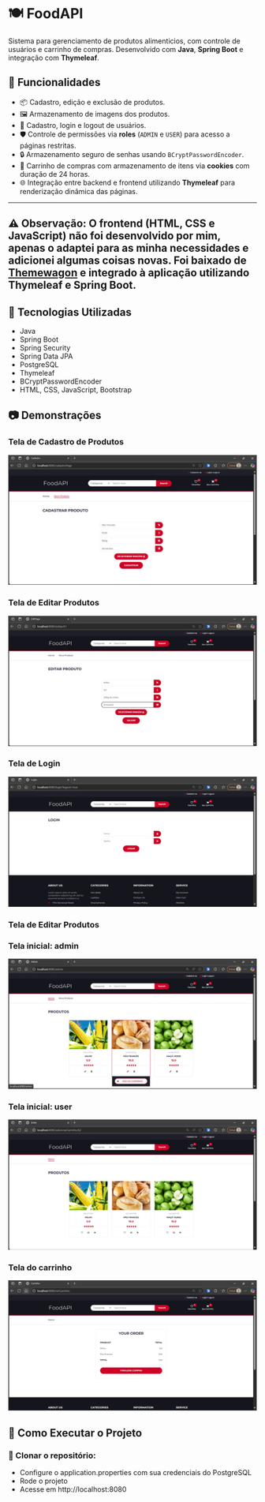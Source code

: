 # 🍽️ FoodAPI
Sistema para gerenciamento de produtos alimenticios, com controle de usuários e carrinho de compras. Desenvolvido com **Java**, **Spring Boot** e integração com **Thymeleaf**.

## 📌 Funcionalidades
- 📦 Cadastro, edição e exclusão de produtos.
- 🖼️ Armazenamento de imagens dos produtos.
- 🔐 Cadastro, login e logout de usuários.
- 🛡️ Controle de permissões via **roles** (`ADMIN` e `USER`) para acesso a páginas restritas.
- 🔒 Armazenamento seguro de senhas usando `BCryptPasswordEncoder`.
- 🛒 Carrinho de compras com armazenamento de itens via **cookies** com duração de 24 horas.
- 🌐 Integração entre backend e frontend utilizando **Thymeleaf** para renderização dinâmica das páginas.

  
---
⚠️ **Observação:** O frontend (HTML, CSS e JavaScript) não foi desenvolvido por mim, apenas o adaptei para as minha necessidades e adicionei algumas coisas novas.
Foi baixado de [**Themewagon**](https://themewagon.com/themes/free-bootstrap-ecommerce-template-electro/) e integrado à aplicação utilizando **Thymeleaf** e **Spring Boot**.
---



## 🚀 Tecnologias Utilizadas
- Java 
- Spring Boot
- Spring Security
- Spring Data JPA
- PostgreSQL
- Thymeleaf
- BCryptPasswordEncoder
- HTML, CSS, JavaScript, Bootstrap

## 📷 Demonstrações
### Tela de Cadastro de Produtos
![Cadastro Produto](images-readme/cadastro-produto.jpg)
### Tela de Editar Produtos
![Cadastro Produto](images-readme/editar-produto.jpg)
### Tela de Login
![Login Usuário](images-readme/Login.jpg)
### Tela de Editar Produtos
### Tela inicial: admin
![Home Admin](images-readme/home-admin.jpg)
### Tela inicial: user
![Home User](images-readme/home-user.jpg)
### Tela do carrinho
![Carrinho](images-readme/carrinho.jpg)

## 📖 Como Executar o Projeto

### 🔽 Clonar o repositório:
- Configure o application.properties com sua credenciais do PostgreSQL
- Rode o projeto
- Acesse em http://localhost:8080
